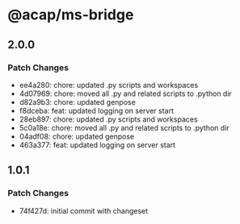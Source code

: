 # @acap/ms-bridge

## 2.0.0

### Patch Changes

- ee4a280: chore: updated .py scripts and workspaces
- 4d07969: chore: moved all .py and related scripts to .python dir
- d82a9b3: chore: updated genpose
- f8dceba: feat: updated logging on server start
- 28eb897: chore: updated .py scripts and workspaces
- 5c0a18e: chore: moved all .py and related scripts to .python dir
- 04adf08: chore: updated genpose
- 463a377: feat: updated logging on server start

## 1.0.1

### Patch Changes

- 74f427d: initial commit with changeset
